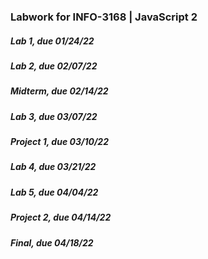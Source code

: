 ### Labwork for INFO-3168 | JavaScript 2
##### Lab 1, due 01/24/22
##### Lab 2, due 02/07/22
##### Midterm, due 02/14/22
##### Lab 3, due 03/07/22
##### Project 1, due 03/10/22
##### Lab 4, due 03/21/22
##### Lab 5, due 04/04/22
##### Project 2, due 04/14/22
##### Final, due 04/18/22
